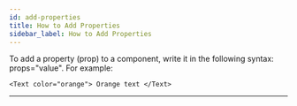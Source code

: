 ```yaml
---
id: add-properties
title: How to Add Properties
sidebar_label: How to Add Properties
---
```


To add a property (prop) to a component, write it in the following syntax: props="value". For example:

```
<Text color="orange"> Orange text </Text>
```

---

